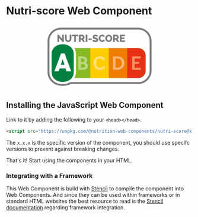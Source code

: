 # Nutri-score Web Component

<p align="center">
  <img src="images/nutri-score.png"/>
</p>

## Installing the JavaScript Web Component

Link to it by adding the following to your `<head></head>`.

```html
<script src="https://unpkg.com/@nutrition-web-components/nutri-score@x.x.x/dist/nutri-score.js"></script>
```

The `x.x.x` is the specific version of the component, you should use specifc versions to prevent against breaking changes.

That's it! Start using the components in your HTML.

### Integrating with a Framework

This Web Component is build with [Stencil](http://stenciljs.com/) to compile the component into Web Components. And since they can be used within frameworks or in standard HTML websites the best resource to read is the [Stencil documentation](https://stenciljs.com/docs/overview) regarding framework integration.
